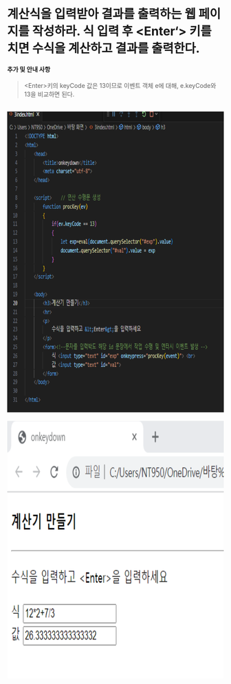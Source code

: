 # 계산식을 입력받아 결과를 출력하는 웹 페이지를 작성하라. 식 입력 후 &lt;Enter‘&gt; 키를 치면 수식을 계산하고 결과를 출력한다.

 #### 추가 및 안내 사항

>  &lt;Enter&gt;키의 keyCode 값은 13이므로 이벤트 객체 e에 대해, e.keyCode와 13을 비교하면 된다.


<br><img src="1.png" width="1000" height="700" title="px(픽셀) 크기 설정" alt="1번 이미지"></img><br/>
<br><img src="2.png" width="1000" height="600" title="px(픽셀) 크기 설정" alt="1번 이미지"></img><br/>
